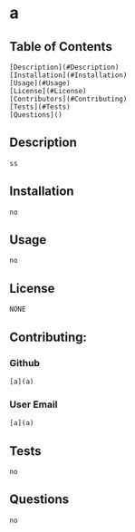 # a
## Table of Contents
    [Description](#Description)
    [Installation](#Installation)
    [Usage](#Usage)
    [License](#License)
    [Contributors](#Contributing)
    [Tests](#Tests)
    [Questions]()

## Description
    ss
        
## Installation
    no
## Usage
    no

## License
    NONE
 

## Contributing:
### Github
    [a](a)
### User Email
    [a](a)  


## Tests
    no

## Questions
    no

